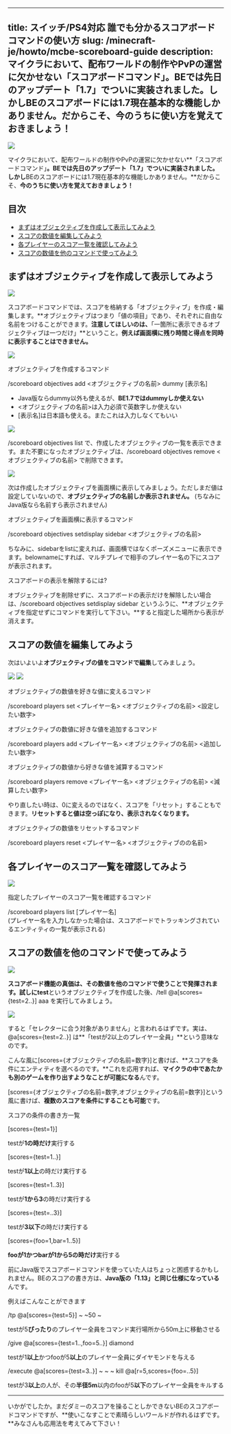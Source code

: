 
---
title: スイッチ/PS4対応 誰でも分かるスコアボードコマンドの使い方
slug: /minecraft-je/howto/mcbe-scoreboard-guide
description: マイクラにおいて、配布ワールドの制作やPvPの運営に欠かせない「スコアボードコマンド」。BEでは先日のアップデート「1.7」でついに実装されました。しかしBEのスコアボードには1.7現在基本的な機能しかありません。だからこそ、今のうちに使い方を覚えておきましょう！
---

![](https://cdn-ak.f.st-hatena.com/images/fotolife/s/sasigume/20210208/20210208123451.png)

マイクラにおいて、配布ワールドの制作やPvPの運営に欠かせない**「スコアボードコマンド」**。BEでは先日のアップデート「1.7」でついに実装されました。しかし**BEのスコアボードには1.7現在基本的な機能しかありません。**だからこそ、**今のうちに使い方を覚えておきましょう！**

## 目次

*   [まずはオブジェクティブを作成して表示してみよう](#objectives)
*   [スコアの数値を編集してみよう](#score)
*   [各プレイヤーのスコア一覧を確認してみよう](#list)
*   [スコアの数値を他のコマンドで使ってみよう](#selector)

## まずはオブジェクティブを作成して表示してみよう

![](https://cdn-ak.f.st-hatena.com/images/fotolife/s/sasigume/20210208/20210208101829.png)

スコアボードコマンドでは、スコアを格納する「オブジェクティブ」を作成・編集します。**オブジェクティブはつまり「値の項目」であり、それぞれに自由な名前をつけることができます。**注意してほしいのは、**「一箇所に表示できるオブジェクティブは一つだけ」**ということ。**例えば画面横に残り時間と得点を同時に表示することはできません。**

![](https://cdn-ak.f.st-hatena.com/images/fotolife/s/sasigume/20210208/20210208115939.png)

オブジェクティブを作成するコマンド

/scoreboard objectives add <オブジェクティブの名前> dummy \[表示名\]

*   Java版ならdummy以外も使えるが、**BE1.7ではdummyしか使えない**
*   <オブジェクティブの名前>は入力必須で英数字しか使えない
*   \[表示名\]は日本語も使える。またこれは入力しなくてもいい

![](https://cdn-ak.f.st-hatena.com/images/fotolife/s/sasigume/20210208/20210208115946.png)

/scoreboard objectives list で、作成したオブジェクティブの一覧を表示できます。また不要になったオブジェクティブは、/scoreboard objectives remove <オブジェクティブの名前> で削除できます。

![](https://cdn-ak.f.st-hatena.com/images/fotolife/s/sasigume/20210208/20210208123655.png)

次は作成したオブジェクティブを画面横に表示してみましょう。ただしまだ値は設定していないので、**オブジェクティブの名前しか表示されません。** (ちなみにJava版なら名前すら表示されません)

オブジェクティブを画面横に表示するコマンド

/scoreboard objectives setdisplay sidebar <オブジェクティブの名前>

ちなみに、sidebarをlistに変えれば、画面横ではなくポーズメニューに表示できます。belownameにすれば、マルチプレイで相手のプレイヤー名の下にスコアが表示されます。

スコアボードの表示を解除するには?

オブジェクティブを削除せずに、スコアボードの表示だけを解除したい場合は、/scoreboard objectives setdisplay sidebar というふうに、**オブジェクティブを指定せずにコマンドを実行して下さい。**すると指定した場所から表示が消えます。

## スコアの数値を編集してみよう

次はいよいよ**オブジェクティブの値をコマンドで編集**してみましょう。

![](https://cdn-ak.f.st-hatena.com/images/fotolife/s/sasigume/20210208/20210208115942.png) ![](https://cdn-ak.f.st-hatena.com/images/fotolife/s/sasigume/20210208/20210208115950.png)

オブジェクティブの数値を好きな値に変えるコマンド

/scoreboard players set <プレイヤー名> <オブジェクティブの名前> <設定したい数字>

オブジェクティブの数値に好きな値を追加するコマンド

/scoreboard players add <プレイヤー名> <オブジェクティブの名前> <追加したい数字>

オブジェクティブの数値から好きな値を減算するコマンド

/scoreboard players remove <プレイヤー名> <オブジェクティブの名前> <減算したい数字>

やり直したい時は、0に変えるのではなく、スコアを「リセット」することもできます。**リセットすると値は空っぽになり、表示されなくなります。**

オブジェクティブの数値をリセットするコマンド

/scoreboard players reset <プレイヤー名> <オブジェクティブのの名前>

## 各プレイヤーのスコア一覧を確認してみよう

![](https://cdn-ak.f.st-hatena.com/images/fotolife/s/sasigume/20210208/20210208115953.png)

指定したプレイヤーのスコア一覧を確認するコマンド

/scoreboard players list \[プレイヤー名\]  
(プレイヤー名を入力しなかった場合は、スコアボードでトラッキングされているエンティティの一覧が表示される)

## スコアの数値を他のコマンドで使ってみよう

![](https://cdn-ak.f.st-hatena.com/images/fotolife/s/sasigume/20210208/20210208115958.png)

**スコアボード機能の真価は、その数値を他のコマンドで使うことで発揮されます。**試しに**test**というオブジェクティブを作成した後、/tell @a\[scores={test=2..}\] aaa を実行してみましょう。

![](https://cdn-ak.f.st-hatena.com/images/fotolife/s/sasigume/20210208/20210208120003.png)

すると「セレクターに合う対象がありません」と言われるはずです。実は、@a\[scores={test=2..}\] は**「testが2以上のプレイヤー全員」**という意味なのです。

こんな風に\[scores={オブジェクティブの名前=数字}\]と書けば、**スコアを条件にエンティティを選べるのです。**これを応用すれば、**マイクラの中であたかも別のゲームを作り出すようなことが可能になる**んです。

\[scores={オブジェクティブの名前=数字,オブジェクティブの名前=数字}\]という風に書けば、**複数のスコアを条件にすることも可能**です。

スコアの条件の書き方一覧

\[scores={test=1}\]

testが**1の時だけ**実行する

\[scores={test=1..}\]

testが**1以上**の時だけ実行する

\[scores={test=1..3}\]

testが**1から3**の時だけ実行する

\[scores={test=..3}\]

testが**3以下**の時だけ実行する

\[scores={foo=1,bar=1..5}\]

**fooが1かつbarが1から5の時だけ**実行する

前にJava版でスコアボードコマンドを使っていた人はちょっと困惑するかもしれません。BEのスコアの書き方は、**Java版の「1.13」と同じ仕様になっている**んです。

例えばこんなことができます

/tp @a\[scores={test=5}\] ~ ~50 ~

testが5**ぴったり**のプレイヤー全員をコマンド実行場所から50m上に移動させる

/give @a\[scores={test=1..,foo=5..}\] diamond

testが1**以上**かつfooが5**以上**のプレイヤー全員にダイヤモンドを与える

/execute @a\[scores={test=3..}\] ~ ~ ~ kill @a\[r=5,scores={foo=..5}\]

testが3**以上**の人が、その**半径5m**以内のfooが5**以下**のプレイヤー全員をキルする

---

いかがでしたか。まだダミーのスコアを操ることしかできないBEのスコアボードコマンドですが、**使いこなすことで素晴らしいワールドが作れるはずです。**みなさんも応用法を考えてみて下さい！
